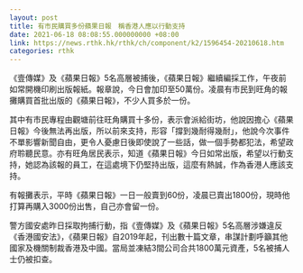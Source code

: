 ```yaml
---
layout: post
title: 有市民購買多份蘋果日報　稱香港人應以行動支持
date: 2021-06-18 08:08:55.000000000 +08:00
link: https://news.rthk.hk/rthk/ch/component/k2/1596454-20210618.htm
categories: rthk
---
```


《壹傳媒》及《蘋果日報》5名高層被捕後，《蘋果日報》繼續編採工作，午夜前如常開機印刷出版報紙。報章說，今日會加印至50萬份。凌晨有市民到旺角的報攤購買首批出版的《蘋果日報》，不少人買多於一份。

其中有市民專程由觀塘前往旺角購買十多份，表示會派給街坊，他說因擔心《蘋果日報》今後無法再出版，所以前來支持，形容「撐到幾耐得幾耐」，他說今次事件不單影響新聞自由，更令人憂慮日後即使說了一些話，做一個手勢都犯法，希望政府聆聽民意。亦有旺角居民表示，知道《蘋果日報》今日如常出版，希望以行動支持，她認為該報的員工，在這處境下仍堅持出版，這麼有熱誠，作為香港人應該支持。

有報攤表示，平時《蘋果日報》一日一般賣到60份，凌晨已賣出1800份，現時他打算再購入3000份出售，自己亦會留一份。

警方國安處昨日採取拘捕行動，指《壹傳媒》及《蘋果日報》5名高層涉嫌違反《香港國安法》，《蘋果日報》自2019年起，刊出數十篇文章，串謀計劃呼籲其他國家及機關制裁香港及中國。當局並凍結3間公司合共1800萬元資產，5名被捕人士仍被扣查。
